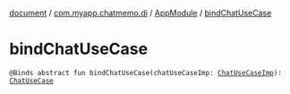 [document](../../index.md) / [com.myapp.chatmemo.di](../index.md) / [AppModule](index.md) / [bindChatUseCase](./bind-chat-use-case.md)

# bindChatUseCase

`@Binds abstract fun bindChatUseCase(chatUseCaseImp: `[`ChatUseCaseImp`](../../com.myapp.chatmemo.domain.usecase/-chat-use-case-imp/index.md)`): `[`ChatUseCase`](../../com.myapp.chatmemo.domain.usecase/-chat-use-case/index.md)